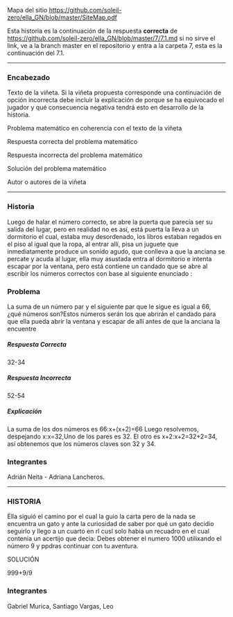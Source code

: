 Mapa del sitio https://github.com/soleil-zero/ella_GN/blob/master/SiteMap.pdf

Esta historia es la continuación de la respuesta **correcta** de https://github.com/soleil-zero/ella_GN/blob/master/7/7.1.md si no sirve el link, 
ve a la branch master en el repositorio y entra a la carpeta 7, esta es la continuación del 7.1.

**********************************************************************
### Encabezado

Texto de la viñeta. Si la viñeta propuesta corresponde una continuación de opción incorrecta debe incluir la explicación de porque se ha equivocado el jugador y qué consecuencia negativa tendrá esto en desarrollo de la historia.

Problema matemático en coherencia con el texto de la viñeta

Respuesta correcta del problema matemático

Respuesta incorrecta del problema matemático

Solución del problema matemático

Autor o autores de la viñeta
**********************************************************************
### Historia
Luego de halar el número correcto, se abre la puerta que parecía ser su salida del lugar, pero en realidad no es así, está puerta la lleva a un dormitorio el cual, estaba muy desordenado, los libros estaban regados en el piso al igual que la ropa, al entrar allí, pisa un juguete que inmediatamente produce un sonido agudo, que conlleva a que la anciana se percate y acuda al lugar, ella muy asustada entra al dormitorio e intenta escapar por la ventana, pero está contiene un candado que se abre al escribir los números correctos con base al siguiente enunciado :
### Problema
La suma de un número par y el siguiente par que le sigue es igual a 66, ¿qué números son?Estos números serán los que abrirán el candado para que ella pueda abrir la ventana y escapar de allí antes de que la anciana la encuentre 
##### Respuesta Correcta
32-34
##### Respuesta Incorrecta
52-54
##### Explicación
La suma de los dos números es 66:x+(x+2)=66
Luego resolvemos, despejando x:x=32,Uno de los pares es 32. El otro es x+2:x+2=32+2=34, así obtenemos que los números claves son 32 y 34.
### Integrantes
Adrián Neita - Adriana Lancheros.

**********************************************************************
### HISTORIA
Ella siguió el camino por el cual la guio la carta pero de la nada se encuentra un gato y ante la curiosidad de saber por qué un gato decidio seguirlo y llego a un cuarto en rl cusl solo habia un recuadro en el cual contenia un acertijo que decia: Debes obtener el numero 1000 utilixando el número 9 y ppdras continuar con tu aventura. 

SOLUCIÓN

999+9/9
### Integrantes
Gabriel Murica, Santiago Vargas, Leo
